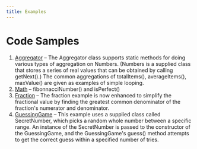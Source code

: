 ```yaml
---
title: Examples
---
```

# Code Samples

1. [Aggregator](Aggregator.md) – The Aggregator class supports static methods for doing various types of aggregation on Numbers. (Numbers is a supplied class that stores a series of real values that can be obtained by calling getNext().) The common aggregations of totalItems(), averageItems(), maxValue() are given as examples of simple looping.
2. [Math](Math.md) – fibonnacciNumber() and isPerfect()
3. [Fraction](Fraction.md) – The fraction example is now enhanced to simplify the fractional value by finding the greatest common denominator of the fraction's numerator and denominator.
4. [GuessingGame](GuessingGame.md) – This example uses a supplied class called SecretNumber, which picks a random whole number between a specific range. An instance of the SecretNumber is passed to the constructor of the GuessingGame, and the GuessingGame's guess() method attempts to get the correct guess within a specified number of tries.
